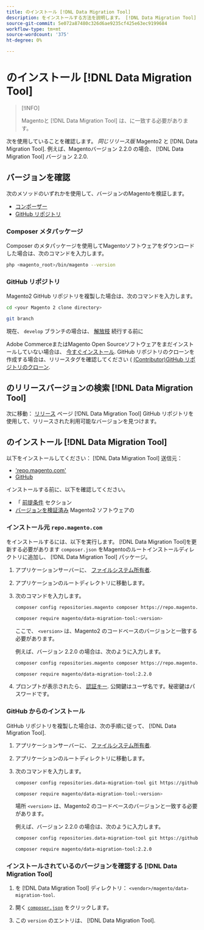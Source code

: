 ```yaml
---
title: のインストール [!DNL Data Migration Tool]
description: をインストールする方法を説明します。 [!DNL Data Migration Tool] Magento1 とMagento2 の間でデータを転送する。
source-git-commit: 5e072a87480c326d6ae9235cf425e63ec9199684
workflow-type: tm+mt
source-wordcount: '375'
ht-degree: 0%

---
```



# のインストール [!DNL Data Migration Tool]

>[!INFO]
>
>Magentoと [!DNL Data Migration Tool] は、に一致する必要があります。


次を使用していることを確認します。 *同じリリース版* Magento2 と [!DNL Data Migration Tool]. 例えば、Magentoバージョン 2.2.0 の場合、 [!DNL Data Migration Tool] バージョン 2.2.0.

## バージョンを確認

次のメソッドのいずれかを使用して、バージョンのMagentoを検証します。

- [コンポーザー](#composer-metapackage)
- [GitHub リポジトリ](#github-repository)

### Composer メタパッケージ

Composer のメタパッケージを使用してMagentoソフトウェアをダウンロードした場合は、次のコマンドを入力します。

```bash
php <magento_root>/bin/magento --version
```

### GitHub リポジトリ

Magento2 GitHub リポジトリを複製した場合は、次のコマンドを入力します。

```bash
cd <your Magento 2 clone directory>
```

```bash
git branch
```

現在、 `develop` ブランチの場合は、 [解放枝](https://developer.adobe.com/commerce/contributor/guides/install/change-version/) 続行する前に

Adobe CommerceまたはMagento Open Sourceソフトウェアをまだインストールしていない場合は、 [今すぐインストール](../../installation/prerequisites/commerce.md).
GitHub リポジトリのクローンを作成する場合は、リリースタグを確認してください ( [(Contributor)GitHub リポジトリのクローン](https://developer.adobe.com/commerce/contributor/guides/install/clone-repository/).

## のリリースバージョンの検索 [!DNL Data Migration Tool]

次に移動： [リリース](https://github.com/magento/data-migration-tool/releases) ページ [!DNL Data Migration Tool] GitHub リポジトリを使用して、リリースされた利用可能なバージョンを見つけます。

## のインストール [!DNL Data Migration Tool]

以下をインストールしてください： [!DNL Data Migration Tool] 送信元：

- [&#39;repo.magento.com&#39;](#install-from-repomagentocom)
- [GitHub](#install-from-github)

インストールする前に、以下を確認してください。

- 「 [前提条件](prerequisites.md) セクション
- [バージョンを検証済み](install.md#check-your-version) Magento2 ソフトウェアの

### インストール元 `repo.magento.com`

をインストールするには、以下を実行します。 [!DNL Data Migration Tool]を更新する必要があります `composer.json` をMagentoのルートインストールディレクトリに追加し、 [!DNL Data Migration Tool] パッケージ。

1. アプリケーションサーバーに、 [ファイルシステム所有者](../../installation/prerequisites/file-system/overview.md).
1. アプリケーションのルートディレクトリに移動します。
1. 次のコマンドを入力します。

   ```bash
   composer config repositories.magento composer https://repo.magento.com
   ```

   ```bash
   composer require magento/data-migration-tool:<version>
   ```

   ここで、 `<version>` は、Magento2 のコードベースのバージョンと一致する必要があります。

   例えば、バージョン 2.2.0 の場合は、次のように入力します。

   ```bash
   composer config repositories.magento composer https://repo.magento.com
   ```

   ```bash
   composer require magento/data-migration-tool:2.2.0
   ```

1. プロンプトが表示されたら、 [認証キー](../../installation/prerequisites/authentication-keys.md). 公開鍵はユーザ名です。秘密鍵はパスワードです。

### GitHub からのインストール

GitHub リポジトリを複製した場合は、次の手順に従って、 [!DNL Data Migration Tool].

1. アプリケーションサーバーに、 [ファイルシステム所有者](../../installation/prerequisites/file-system/overview.md).
1. アプリケーションのルートディレクトリに移動します。
1. 次のコマンドを入力します。

   ```bash
   composer config repositories.data-migration-tool git https://github.com/magento/data-migration-tool
   ```

   ```bash
   composer require magento/data-migration-tool:<version>
   ```

   場所 `<version>` は、Magento2 のコードベースのバージョンと一致する必要があります。

   例えば、バージョン 2.2.0 の場合は、次のように入力します。

   ```bash
   composer config repositories.data-migration-tool git https://github.com/magento/data-migration-tool
   ```

   ```bash
   composer require magento/data-migration-tool:2.2.0
   ```

### インストールされているのバージョンを確認する [!DNL Data Migration Tool]

1. を [!DNL Data Migration Tool] ディレクトリ： `<vendor>/magento/data-migration-tool`.

1. 開く [`composer.json`](https://github.com/magento/data-migration-tool/blob/2.4/composer.json) をクリックします。

1. この `version` のエントリは、 [!DNL Data Migration Tool].
